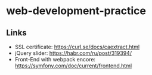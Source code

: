 # web-development-practice

## Links
- SSL certificate: https://curl.se/docs/caextract.html
- jQuery slider: https://habr.com/ru/post/319394/
- Front-End with webpack encore: https://symfony.com/doc/current/frontend.html
